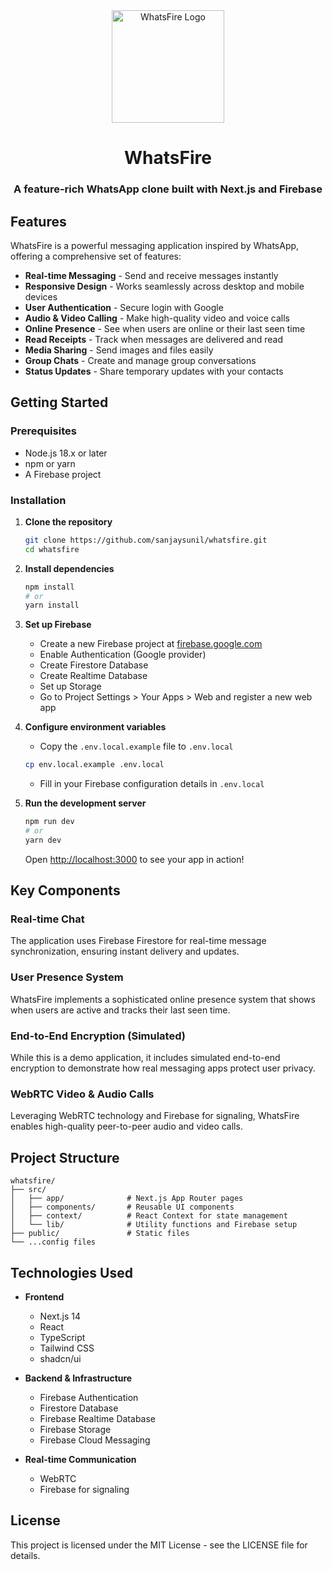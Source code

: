 <div align="center">
  <img src="public/logo.png" alt="WhatsFire Logo" width="180"/>
  <h1>WhatsFire</h1>
  <h3>A feature-rich WhatsApp clone built with Next.js and Firebase</h3>
</div>

## Features

WhatsFire is a powerful messaging application inspired by WhatsApp, offering a comprehensive set of features:

- **Real-time Messaging** - Send and receive messages instantly
- **Responsive Design** - Works seamlessly across desktop and mobile devices
- **User Authentication** - Secure login with Google
- **Audio & Video Calling** - Make high-quality video and voice calls
- **Online Presence** - See when users are online or their last seen time
- **Read Receipts** - Track when messages are delivered and read
- **Media Sharing** - Send images and files easily
- **Group Chats** - Create and manage group conversations
- **Status Updates** - Share temporary updates with your contacts

## Getting Started

### Prerequisites

- Node.js 18.x or later
- npm or yarn
- A Firebase project

### Installation

1. **Clone the repository**

   ```bash
   git clone https://github.com/sanjaysunil/whatsfire.git
   cd whatsfire
   ```

2. **Install dependencies**

   ```bash
   npm install
   # or
   yarn install
   ```

3. **Set up Firebase**

   - Create a new Firebase project at [firebase.google.com](https://firebase.google.com)
   - Enable Authentication (Google provider)
   - Create Firestore Database
   - Create Realtime Database
   - Set up Storage
   - Go to Project Settings > Your Apps > Web and register a new web app

4. **Configure environment variables**

   - Copy the `.env.local.example` file to `.env.local`
   ```bash
   cp env.local.example .env.local
   ```
   - Fill in your Firebase configuration details in `.env.local`

5. **Run the development server**

   ```bash
   npm run dev
   # or
   yarn dev
   ```

   Open [http://localhost:3000](http://localhost:3000) to see your app in action!

## Key Components

### Real-time Chat

The application uses Firebase Firestore for real-time message synchronization, ensuring instant delivery and updates.

### User Presence System

WhatsFire implements a sophisticated online presence system that shows when users are active and tracks their last seen time.

### End-to-End Encryption (Simulated)

While this is a demo application, it includes simulated end-to-end encryption to demonstrate how real messaging apps protect user privacy.

### WebRTC Video & Audio Calls

Leveraging WebRTC technology and Firebase for signaling, WhatsFire enables high-quality peer-to-peer audio and video calls.

## Project Structure

```
whatsfire/
├── src/
│   ├── app/              # Next.js App Router pages
│   ├── components/       # Reusable UI components
│   ├── context/          # React Context for state management
│   └── lib/              # Utility functions and Firebase setup
├── public/               # Static files
└── ...config files
```

## Technologies Used

- **Frontend**
  - Next.js 14
  - React
  - TypeScript
  - Tailwind CSS
  - shadcn/ui

- **Backend & Infrastructure**
  - Firebase Authentication
  - Firestore Database
  - Firebase Realtime Database
  - Firebase Storage
  - Firebase Cloud Messaging

- **Real-time Communication**
  - WebRTC
  - Firebase for signaling

## License

This project is licensed under the MIT License - see the LICENSE file for details.